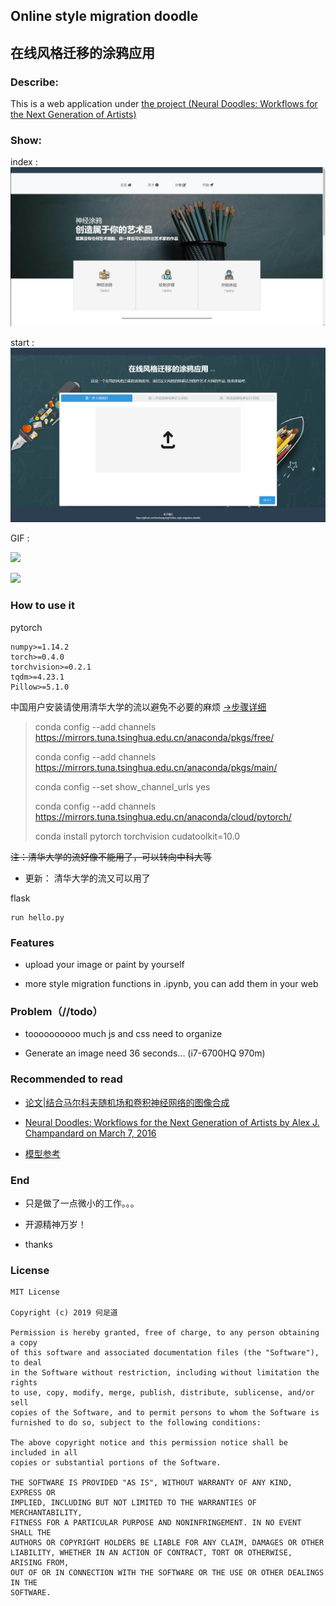 
## Online style migration doodle

## 在线风格迁移的涂鸦应用

### Describe:
This is a web application under [the project (Neural Doodles:
Workflows for the Next Generation of Artists)](https://nucl.ai/blog/neural-doodles/)


### Show:
index :
![](etc/index.jpg)

start :
![](etc/start.png)

GIF :

![](etc/indexshow.gif)

![](etc/startshow.gif)

### How to use it

pytorch 
```angular2
numpy>=1.14.2
torch>=0.4.0
torchvision>=0.2.1
tqdm>=4.23.1
Pillow>=5.1.0
```

中国用户安装请使用清华大学的流以避免不必要的麻烦 
[->步骤详细](https://blog.csdn.net/zzq060143/article/details/88042075)

>conda config --add channels https://mirrors.tuna.tsinghua.edu.cn/anaconda/pkgs/free/
>
>conda config --add channels https://mirrors.tuna.tsinghua.edu.cn/anaconda/pkgs/main/
>
>conda config --set show_channel_urls yes
>
>conda config --add channels https://mirrors.tuna.tsinghua.edu.cn/anaconda/cloud/pytorch/
>
>conda install pytorch torchvision cudatoolkit=10.0

~~注：清华大学的流好像不能用了，可以转向中科大等~~
* 更新： 清华大学的流又可以用了

flask
```
run hello.py
```
### Features
*  upload your image or paint by yourself

* more style migration functions in .ipynb, you can add them in your web


### Problem（//todo）
* toooooooooo much js and css need to organize

* Generate an image need 36 seconds... (i7-6700HQ 970m)

### Recommended to read

* [论文|结合马尔科夫随机场和卷积神经网络的图像合成](https://zhuanlan.zhihu.com/p/25742298)


* [Neural Doodles:
Workflows for the Next Generation of Artists
by Alex J. Champandard  on  March 7, 2016](https://nucl.ai/blog/neural-doodles/)

* [模型参考](https://github.com/cheind/py-style-transfer)

### End
* 只是做了一点微小的工作。。。

* 开源精神万岁！

* thanks

### License

```
MIT License

Copyright (c) 2019 何足道

Permission is hereby granted, free of charge, to any person obtaining a copy
of this software and associated documentation files (the "Software"), to deal
in the Software without restriction, including without limitation the rights
to use, copy, modify, merge, publish, distribute, sublicense, and/or sell
copies of the Software, and to permit persons to whom the Software is
furnished to do so, subject to the following conditions:

The above copyright notice and this permission notice shall be included in all
copies or substantial portions of the Software.

THE SOFTWARE IS PROVIDED "AS IS", WITHOUT WARRANTY OF ANY KIND, EXPRESS OR
IMPLIED, INCLUDING BUT NOT LIMITED TO THE WARRANTIES OF MERCHANTABILITY,
FITNESS FOR A PARTICULAR PURPOSE AND NONINFRINGEMENT. IN NO EVENT SHALL THE
AUTHORS OR COPYRIGHT HOLDERS BE LIABLE FOR ANY CLAIM, DAMAGES OR OTHER
LIABILITY, WHETHER IN AN ACTION OF CONTRACT, TORT OR OTHERWISE, ARISING FROM,
OUT OF OR IN CONNECTION WITH THE SOFTWARE OR THE USE OR OTHER DEALINGS IN THE
SOFTWARE.
```
